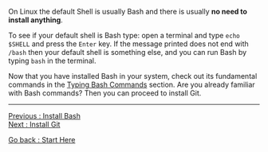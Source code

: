 On Linux the default Shell is usually Bash and there is usually **no need to install anything**.

To see if your default shell is Bash type: open a terminal and type `echo $SHELL` and press the `Enter` key. If the message printed does not end with `/bash` then your default shell is something else, and you can run Bash by typing `bash` in the terminal.


Now that you have installed Bash in your system, check out its fundamental commands in the [Typing Bash Commands](05_Typing_Bash_Commands.md) section. Are you already familiar with Bash commands? Then you can proceed to install Git.


___________________________

[Previous : Install Bash](01_Install_Bash.md)  
[Next     : Install Git](06_Install_Git.md)  

[Go back  : Start Here](00_Start_Here.md) 
